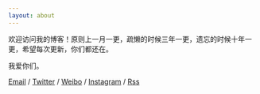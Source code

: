 ```yaml
---
layout: about
---
```


欢迎访问我的博客！原则上一月一更，疏懒的时候三年一更，遗忘的时候十年一更，希望每次更新，你们都还在。

我爱你们。

[Email](mailto:zeroneven@gmail.com) / [Twitter](https://twitter.com/zeove) / [Weibo]( weibo.com/zeove ) / [Instagram](https://www.instagram.com/zeove/) / [Rss](https://zeove.com/feed)